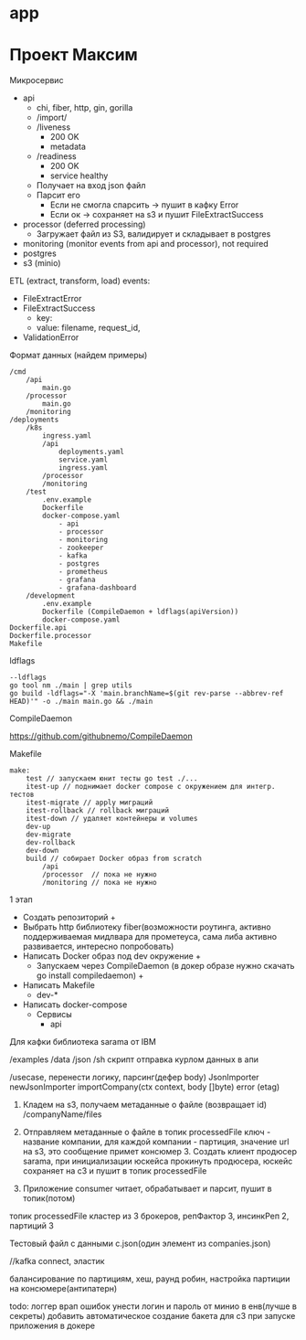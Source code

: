 
# app
# Проект Максим

Микросервис

- api
    - chi, fiber, http, gin, gorilla
    - /import/<something>
    - /liveness
        - 200 OK
        - metadata
    - /readiness
        - 200 OK
        - service healthy
    - Получает на вход json файл
    - Парсит его
        - Если не смогла спарсить → пушит в кафку Error
        - Если ок → сохраняет на s3 и пушит FileExtractSuccess
- processor (deferred processing)
    - Загружает файл из S3, валидирует и складывает в postgres
- monitoring (monitor events from api and processor), not required
- postgres
- s3 (minio)

ETL (extract, transform, load) events:

- FileExtractError
- FileExtractSuccess
    - key:
    - value: filename, request_id,
- ValidationError

Формат данных (найдем примеры)

```
/cmd
	/api
		main.go
	/processor
		main.go
	/monitoring
/deployments
	/k8s
		ingress.yaml
		/api
			deployments.yaml
			service.yaml
			ingress.yaml
		/processor
		/monitoring
	/test
		.env.example
		Dockerfile
		docker-compose.yaml
			- api
			- processor
			- monitoring
			- zookeeper
			- kafka
			- postgres
			- prometheus
			- grafana
			- grafana-dashboard
	/development
		.env.example
		Dockerfile (CompileDaemon + ldflags(apiVersion))
		docker-compose.yaml
Dockerfile.api
Dockerfile.processor
Makefile
```

ldflags

```
--ldflags
go tool nm ./main | grep utils
go build -ldflags="-X 'main.branchName=$(git rev-parse --abbrev-ref HEAD)'" -o ./main main.go && ./main
```

CompileDaemon

https://github.com/githubnemo/CompileDaemon

Makefile

```
make:
	test // запускаем юнит тесты go test ./...
	itest-up // поднимает docker compose с окружением для интегр. тестов
	itest-migrate // apply миграций
	itest-rollback // rollback миграций
	itest-down // удаляет контейнеры и volumes
	dev-up
	dev-migrate
	dev-rollback
	dev-down
	build // собирает Docker образ from scratch
		/api
		/processor  // пока не нужно
		/monitoring // пока не нужно
```

1 этап

- Создать репозиторий +
- Выбрать http библиотеку fiber(возможности роутинга, активно поддерживаемая мидлвара для прометеуса, сама либа активно развивается, интересно попробовать)
- Написать Docker образ под dev окружение +
    - Запускаем через CompileDaemon (в докер образе нужно скачать go install compiledaemon) +
- Написать Makefile
    - dev-*
- Написать docker-compose
    - Сервисы
        - api

Для кафки библиотека sarama от IBM

/examples
    /data
        /json
        /sh скрипт отправка курлом данных в апи

/usecase, перенести логику, парсинг(дефер body)
JsonImporter
    newJsonImporter
    importCompany(ctx context, body []byte) error (etag)

1. Кладем на s3, получаем метаданные о файле (возвращает id)
   /companyName/files
2. Отправляем метаданные о файле в топик processedFile
   ключ - название компании, для каждой компании - партиция, 
   значение url на s3, это сообщение примет консюмер
   3. Создать клиент продюсер sarama, при инициализации юскейса прокинуть
   продюсера, юскейс сохраняет на с3 и пушит в топик processedFile

3. Приложение consumer читает, обрабатывает и парсит, пушит в топик(потом)

топик processedFile
кластер из 3 брокеров, репФактор 3, инсинкРеп 2, партиций 3

Тестовый файл с данными c.json(один элемент из companies.json)

//kafka connect, эластик

балансирование по партициям, хеш, раунд робин, настройка партиции
на консюмере(антипатерн)



todo:
логгер
врап ошибок
унести логин и пароль от минио в енв(лучше в секреты)
добавить автоматическое создание бакета для с3 при запуске приложения в докере